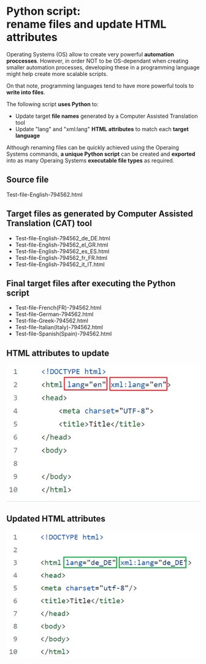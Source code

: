 # Python script: </br> rename files and update HTML attributes

Operating Systems (OS) allow to create very powerful **automation proccesses**. However, in order NOT to be OS-dependant when creating smaller automation processes, developing these in a programming language might help create more scalable scripts.

On that note, programming languages tend to have more powerful tools to **write into files**.

The following script **uses Python** to:

- Update target **file names** generated by a Computer Assisted Translation tool
- Update "lang" and "xml:lang" **HTML attributes** to match each **target language**

Although renaming files can be quickly achieved using the Operaing Systems commands, **a unique Python script** can be created and **exported** into as many Operaing Systems **executable file types** as required.

## Source file

Test-file-English-794562.html

## Target files as generated by Computer Assisted Translation (CAT) tool

- Test-file-English-794562_de_DE.html
- Test-file-English-794562_el_GR.html
- Test-file-English-794562_es_ES.html
- Test-file-English-794562_fr_FR.html
- Test-file-English-794562_it_IT.html

## Final target files after executing the Python script

- Test-file-French(FR)-794562.html
- Test-file-German-794562.html
- Test-file-Greek-794562.html
- Test-file-Italian(Italy)-794562.html
- Test-file-Spanish(Spain)-794562.html

## HTML attributes to update

<img src="\images\html_codes.png">

## Updated HTML attributes

<img src="\images\html_updated.png">
